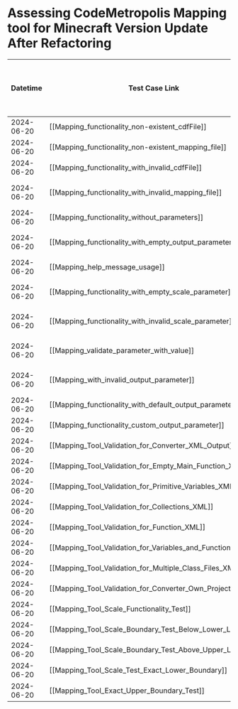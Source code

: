 # Assessing CodeMetropolis Mapping tool for Minecraft Version Update After Refactoring

| Datetime   | Test Case Link                                                         | Tester     | Passed/Failed | Links to issues (if a bug is found) | Consequences (if the test case needs to be fixed)                                                        |
|------------|------------------------------------------------------------------------|------------|---------------|-------------------------------------|----------------------------------------------------------------------------------------------------------|
| 2024-06-20 | [[Mapping_functionality_non-existent_cdfFile]]                         | Búcsú Áron | Passed        |                                     |                                                                                                          |
| 2024-06-20 | [[Mapping_functionality_non-existent_mapping_file]]                    | Búcsú Áron | Passed        |                                     |                                                                                                          |
| 2024-06-20 | [[Mapping_functionality_with_invalid_cdfFile]]                         | Búcsú Áron | Passed        |                                     |                                                                                                          |
| 2024-06-20 | [[Mapping_functionality_with_invalid_mapping_file]]                    | Búcsú Áron | Failed        |                                     | The program ran without a specific error message. Just throws "Error: javax.xml.bind.UnmarshalException" |
| 2024-06-20 | [[Mapping_functionality_without_parameters]]                           | Búcsú Áron | Passed        |                                     |                                                                                                          |
| 2024-06-20 | [[Mapping_functionality_with_empty_output_parameter]]                  | Búcsú Áron | Failed        |                                     | The program did not specify the problem; it only output "Invalid command line arguments."                |
| 2024-06-20 | [[Mapping_help_message_usage]]                                         | Búcsú Áron | Passed        |                                     |                                                                                                          |
| 2024-06-20 | [[Mapping_functionality_with_empty_scale_parameter]]                   | Búcsú Áron | Failed        |                                     | The program did not specify the problem; it only output "Invalid command line arguments."                |
| 2024-06-20 | [[Mapping_functionality_with_invalid_scale_parameter]]                 | Búcsú Áron | Failed        |                                     | The program did not specify the problem; it only output "Invalid command line arguments."                |
| 2024-06-20 | [[Mapping_validate_parameter_with_value]]                              | Búcsú Áron | Failed        |                                     | The program did not specify the problem; it only output "Invalid command line arguments."                |
| 2024-06-20 | [[Mapping_with_invalid_output_parameter]]                              | Búcsú Áron | Failed        |                                     | The program did not specify what the problem was; Just to check the log file.                            |
| 2024-06-20 | [[Mapping_functionality_with_default_output_parameter]]                | Búcsú Áron | Passed        |                                     |                                                                                                          |
| 2024-06-20 | [[Mapping_functionality_custom_output_parameter]]                      | Búcsú Áron | Passed        |                                     |                                                                                                          |
| 2024-06-20 | [[Mapping_Tool_Validation_for_Converter_XML_Output]]                   | Búcsú Áron | Passed        |                                     |                                                                                                          |
| 2024-06-20 | [[Mapping_Tool_Validation_for_Empty_Main_Function_XML]]                | Búcsú Áron | Passed        |                                     |                                                                                                          |
| 2024-06-20 | [[Mapping_Tool_Validation_for_Primitive_Variables_XML]]                | Búcsú Áron | Passed        |                                     |                                                                                                          |
| 2024-06-20 | [[Mapping_Tool_Validation_for_Collections_XML]]                        | Búcsú Áron | Passed        |                                     |                                                                                                          |
| 2024-06-20 | [[Mapping_Tool_Validation_for_Function_XML]]                           | Búcsú Áron | Passed        |                                     |                                                                                                          |
| 2024-06-20 | [[Mapping_Tool_Validation_for_Variables_and_Functions_XML]]            | Búcsú Áron | Passed        |                                     |                                                                                                          |
| 2024-06-20 | [[Mapping_Tool_Validation_for_Multiple_Class_Files_XML]]               | Búcsú Áron | Passed        |                                     |                                                                                                          |
| 2024-06-20 | [[Mapping_Tool_Validation_for_Converter_Own_Project_XML]]              | Búcsú Áron | Passed        |                                     |                                                                                                          |
| 2024-06-20 | [[Mapping_Tool_Scale_Functionality_Test]]                              | Búcsú Áron | Passed        |                                     |                                                                                                          |
| 2024-06-20 | [[Mapping_Tool_Scale_Boundary_Test_Below_Lower_Limit]]                 | Búcsú Áron | Passed        |                                     |                                                                                                          |
| 2024-06-20 | [[Mapping_Tool_Scale_Boundary_Test_Above_Upper_Limit]]                 | Búcsú Áron | Passed        |                                     |                                                                                                          |
| 2024-06-20 | [[Mapping_Tool_Scale_Test_Exact_Lower_Boundary]]                       | Búcsú Áron | Passed        |                                     |                                                                                                          |
| 2024-06-20 | [[Mapping_Tool_Exact_Upper_Boundary_Test]]                             | Búcsú Áron | Passed        |                                     |                                                                                                          |
